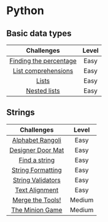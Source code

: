 # Python

## Basic data types
| Challenges | Level |
|:-----:|:-----:|
| [Finding the percentage](https://nbviewer.org/github/EdinsonLeandro/HackerRank/blob/main/Python/Basic_Data_Types/Finding-the-percentage.ipynb) | Easy |
| [List comprehensions](https://nbviewer.org/github/EdinsonLeandro/HackerRank/blob/main/Python/Basic_Data_Types/List-Comprehensions.ipynb) | Easy |
| [Lists](https://nbviewer.org/github/EdinsonLeandro/HackerRank/blob/main/Python/Basic_Data_Types/Lists.ipynb) | Easy |
| [Nested lists](https://nbviewer.org/github/EdinsonLeandro/HackerRank/blob/main/Python/Basic_Data_Types/Nested-Lists.ipynb) | Easy |

## Strings
| Challenges | Level |
|:-----:|:-----:|
| [Alphabet Rangoli](https://nbviewer.org/github/EdinsonLeandro/HackerRank/blob/main/Python/Strings/Alphabet-Rangoli.ipynb) | Easy |
| [Designer Door Mat](https://nbviewer.org/github/EdinsonLeandro/HackerRank/blob/main/Python/Strings/Designer-Door-Mat.ipynb) | Easy |
| [Find a string](https://nbviewer.org/github/EdinsonLeandro/HackerRank/blob/main/Python/Strings/Find-a-string.ipynb) | Easy |
| [String Formatting](https://nbviewer.org/github/EdinsonLeandro/HackerRank/blob/main/Python/Strings/String-Formatting.ipynb) | Easy |
| [String Validators](https://nbviewer.org/github/EdinsonLeandro/HackerRank/blob/main/Python/Strings/String-Validators.ipynb) | Easy |
| [Text Alignment](https://nbviewer.org/github/EdinsonLeandro/HackerRank/blob/main/Python/Strings/Text-Alignment.ipynb) | Easy |
| [Merge the Tools!](https://nbviewer.org/github/EdinsonLeandro/HackerRank/blob/main/Python/Strings/Merge-the-Tools.ipynb) | Medium |
| [The Minion Game](https://nbviewer.org/github/EdinsonLeandro/HackerRank/blob/main/Python/Strings/The-Minion-Game.ipynb) | Medium |
